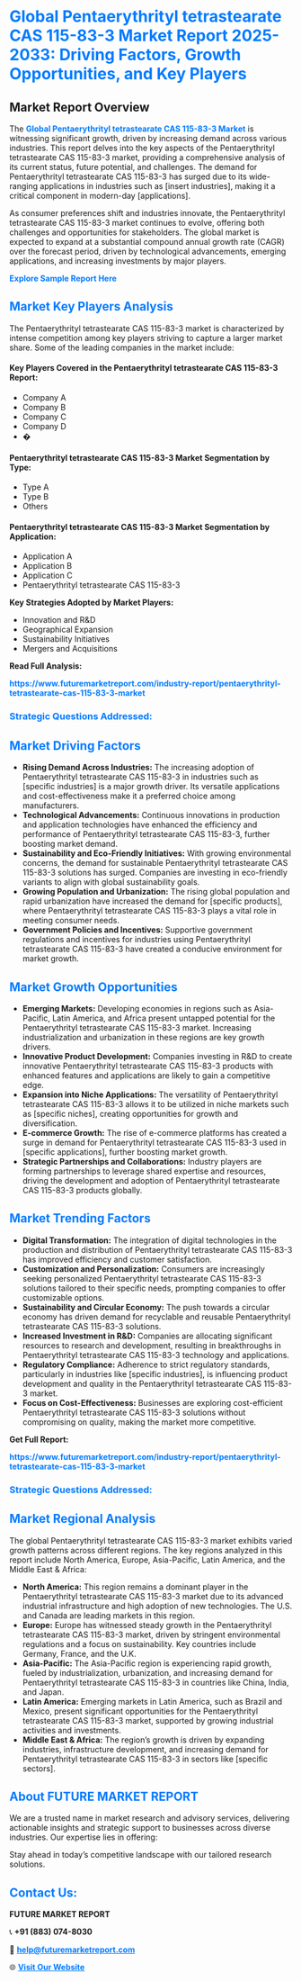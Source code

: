 <h1 style="color: #007BFF;">Global Pentaerythrityl tetrastearate CAS 115-83-3 Market Report 2025-2033: Driving Factors, Growth Opportunities, and Key Players</h1>

<section id="overview">
<h2>Market Report Overview</h2>
<p>The <a href="https://www.futuremarketreport.com/industry-report/pentaerythrityl-tetrastearate-cas-115-83-3-market" style="color: #007BFF; text-decoration: none;"><strong>Global Pentaerythrityl tetrastearate CAS 115-83-3 Market</strong></a> is witnessing significant growth, driven by increasing demand across various industries. This report delves into the key aspects of the Pentaerythrityl tetrastearate CAS 115-83-3 market, providing a comprehensive analysis of its current status, future potential, and challenges. The demand for Pentaerythrityl tetrastearate CAS 115-83-3 has surged due to its wide-ranging applications in industries such as [insert industries], making it a critical component in modern-day [applications].</p>
<p>As consumer preferences shift and industries innovate, the Pentaerythrityl tetrastearate CAS 115-83-3 market continues to evolve, offering both challenges and opportunities for stakeholders. The global market is expected to expand at a substantial compound annual growth rate (CAGR) over the forecast period, driven by technological advancements, emerging applications, and increasing investments by major players.</p>
</section>

<section id="overview">
<p><a href="https://www.futuremarketreport.com/request-sample/reportId=120735" style="color: #007BFF; text-decoration: none;"><strong>Explore Sample Report Here</strong></a></p>
</section>

<section id="key-players">
<h2 style="color: #007BFF;">Market Key Players Analysis</h2>
<p>The Pentaerythrityl tetrastearate CAS 115-83-3 market is characterized by intense competition among key players striving to capture a larger market share. Some of the leading companies in the market include:</p>
<h4>Key Players Covered in the Pentaerythrityl tetrastearate CAS 115-83-3 Report:</h4>
<ul><li>Company A</li><li>Company B</li><li>Company C</li><li>Company D</li><li>�</li></ul>
<h4>Pentaerythrityl tetrastearate CAS 115-83-3 Market Segmentation by Type:</h4>
<ul><li>Type A</li><li>Type B</li><li>Others</li></ul>

<h4>Pentaerythrityl tetrastearate CAS 115-83-3 Market Segmentation by Application:</h4>
<ul><li>Application A</li><li>Application B</li><li>Application C</li><li>Pentaerythrityl tetrastearate CAS 115-83-3</li></ul>
<p><strong>Key Strategies Adopted by Market Players:</strong></p>
<ul>
<li>Innovation and R&D</li>
<li>Geographical Expansion</li>
<li>Sustainability Initiatives</li>
<li>Mergers and Acquisitions</li>
</ul>
</section>

<section>
<p><strong>Read Full Analysis: </strong></p><a href="https://www.futuremarketreport.com/industry-report/pentaerythrityl-tetrastearate-cas-115-83-3-market" style="color: #007BFF; text-decoration: none;"><strong>https://www.futuremarketreport.com/industry-report/pentaerythrityl-tetrastearate-cas-115-83-3-market</strong></a>
<h3 style="color: #007BFF;">Strategic Questions Addressed:</h3>
</section>

<section id="driving-factors">
<h2 style="color: #007BFF;">Market Driving Factors</h2>
<ul>
<li><strong>Rising Demand Across Industries:</strong> The increasing adoption of Pentaerythrityl tetrastearate CAS 115-83-3 in industries such as [specific industries] is a major growth driver. Its versatile applications and cost-effectiveness make it a preferred choice among manufacturers.</li>
<li><strong>Technological Advancements:</strong> Continuous innovations in production and application technologies have enhanced the efficiency and performance of Pentaerythrityl tetrastearate CAS 115-83-3, further boosting market demand.</li>
<li><strong>Sustainability and Eco-Friendly Initiatives:</strong> With growing environmental concerns, the demand for sustainable Pentaerythrityl tetrastearate CAS 115-83-3 solutions has surged. Companies are investing in eco-friendly variants to align with global sustainability goals.</li>
<li><strong>Growing Population and Urbanization:</strong> The rising global population and rapid urbanization have increased the demand for [specific products], where Pentaerythrityl tetrastearate CAS 115-83-3 plays a vital role in meeting consumer needs.</li>
<li><strong>Government Policies and Incentives:</strong> Supportive government regulations and incentives for industries using Pentaerythrityl tetrastearate CAS 115-83-3 have created a conducive environment for market growth.</li>
</ul>
</section>

<section id="growth-opportunities">
<h2 style="color: #007BFF;">Market Growth Opportunities</h2>
<ul>
<li><strong>Emerging Markets:</strong> Developing economies in regions such as Asia-Pacific, Latin America, and Africa present untapped potential for the Pentaerythrityl tetrastearate CAS 115-83-3 market. Increasing industrialization and urbanization in these regions are key growth drivers.</li>
<li><strong>Innovative Product Development:</strong> Companies investing in R&D to create innovative Pentaerythrityl tetrastearate CAS 115-83-3 products with enhanced features and applications are likely to gain a competitive edge.</li>
<li><strong>Expansion into Niche Applications:</strong> The versatility of Pentaerythrityl tetrastearate CAS 115-83-3 allows it to be utilized in niche markets such as [specific niches], creating opportunities for growth and diversification.</li>
<li><strong>E-commerce Growth:</strong> The rise of e-commerce platforms has created a surge in demand for Pentaerythrityl tetrastearate CAS 115-83-3 used in [specific applications], further boosting market growth.</li>
<li><strong>Strategic Partnerships and Collaborations:</strong> Industry players are forming partnerships to leverage shared expertise and resources, driving the development and adoption of Pentaerythrityl tetrastearate CAS 115-83-3 products globally.</li>
</ul>
</section>

<section id="trending-factors">
<h2 style="color: #007BFF;">Market Trending Factors</h2>
<ul>
<li><strong>Digital Transformation:</strong> The integration of digital technologies in the production and distribution of Pentaerythrityl tetrastearate CAS 115-83-3 has improved efficiency and customer satisfaction.</li>
<li><strong>Customization and Personalization:</strong> Consumers are increasingly seeking personalized Pentaerythrityl tetrastearate CAS 115-83-3 solutions tailored to their specific needs, prompting companies to offer customizable options.</li>
<li><strong>Sustainability and Circular Economy:</strong> The push towards a circular economy has driven demand for recyclable and reusable Pentaerythrityl tetrastearate CAS 115-83-3 solutions.</li>
<li><strong>Increased Investment in R&D:</strong> Companies are allocating significant resources to research and development, resulting in breakthroughs in Pentaerythrityl tetrastearate CAS 115-83-3 technology and applications.</li>
<li><strong>Regulatory Compliance:</strong> Adherence to strict regulatory standards, particularly in industries like [specific industries], is influencing product development and quality in the Pentaerythrityl tetrastearate CAS 115-83-3 market.</li>
<li><strong>Focus on Cost-Effectiveness:</strong> Businesses are exploring cost-efficient Pentaerythrityl tetrastearate CAS 115-83-3 solutions without compromising on quality, making the market more competitive.</li>
</ul>
</section>

<section>
<p><strong>Get Full Report: </strong></p><a href="https://www.futuremarketreport.com/industry-report/pentaerythrityl-tetrastearate-cas-115-83-3-market" style="color: #007BFF; text-decoration: none;"><strong>https://www.futuremarketreport.com/industry-report/pentaerythrityl-tetrastearate-cas-115-83-3-market</strong></a>
<h3 style="color: #007BFF;">Strategic Questions Addressed:</h3>
</section>


<section id="regional-analysis">
<h2 style="color: #007BFF;">Market Regional Analysis</h2>
<p>The global Pentaerythrityl tetrastearate CAS 115-83-3 market exhibits varied growth patterns across different regions. The key regions analyzed in this report include North America, Europe, Asia-Pacific, Latin America, and the Middle East & Africa:</p>
<ul>
<li><strong>North America:</strong> This region remains a dominant player in the Pentaerythrityl tetrastearate CAS 115-83-3 market due to its advanced industrial infrastructure and high adoption of new technologies. The U.S. and Canada are leading markets in this region.</li>
<li><strong>Europe:</strong> Europe has witnessed steady growth in the Pentaerythrityl tetrastearate CAS 115-83-3 market, driven by stringent environmental regulations and a focus on sustainability. Key countries include Germany, France, and the U.K.</li>
<li><strong>Asia-Pacific:</strong> The Asia-Pacific region is experiencing rapid growth, fueled by industrialization, urbanization, and increasing demand for Pentaerythrityl tetrastearate CAS 115-83-3 in countries like China, India, and Japan.</li>
<li><strong>Latin America:</strong> Emerging markets in Latin America, such as Brazil and Mexico, present significant opportunities for the Pentaerythrityl tetrastearate CAS 115-83-3 market, supported by growing industrial activities and investments.</li>
<li><strong>Middle East & Africa:</strong> The region’s growth is driven by expanding industries, infrastructure development, and increasing demand for Pentaerythrityl tetrastearate CAS 115-83-3 in sectors like [specific sectors].</li>
</ul>
</section>

<footer>
<h2 style="color: #007BFF;">About FUTURE MARKET REPORT</h2>
<p>We are a trusted name in market research and advisory services, delivering actionable insights and strategic support to businesses across diverse industries. Our expertise lies in offering:</p>

<p>Stay ahead in today’s competitive landscape with our tailored research solutions.</p>

<h2 style="color: #007BFF;">Contact Us:</h2>
<p><strong>FUTURE MARKET REPORT</strong></p>
<p>📞 <strong>+91 (883) 074-8030</strong></p>
<p>📧 <strong><a href="mailto:help@futuremarketreport.com" style="color: #007BFF;">help@futuremarketreport.com</a></strong></p>
<p>🌐 <strong><a href="https://www.futuremarketreport.com/" style="color: #007BFF;">Visit Our Website</a></strong></p>
</footer>